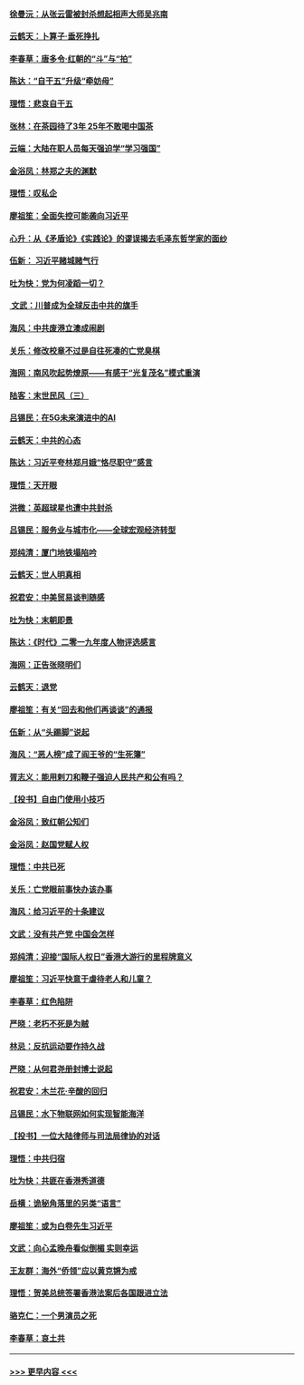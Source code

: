 #### [徐曼沅：从张云雷被封杀想起相声大师吴兆南](../pages/nsc993/n11741816.md?t=12241322) 
#### [云鹤天：卜算子‧垂死挣扎](../pages/nsc993/n11739956.md?t=12241322) 
#### [李春草：唐多令‧红朝的“斗”与“拍”](../pages/nsc993/n11739830.md?t=12241322) 
#### [陈达：“自干五”升级“牵妨母”](../pages/nsc993/n11739724.md?t=12241322) 
#### [理悟：悲哀自干五](../pages/nsc993/n11739547.md?t=12241322) 
#### [张林：在茶园待了3年 25年不敢喝中国茶](../pages/nsc993/n11739240.md?t=12241322) 
#### [云端：大陆在职人员每天强迫学“学习强国”](../pages/nsc993/n11738735.md?t=12241322) 
#### [金浴凤：林郑之夫的渊默](../pages/nsc993/n11737735.md?t=12241322) 
#### [理悟：叹私企](../pages/nsc993/n11737715.md?t=12241322) 
#### [廖祖笙：全面失控可能袭向习近平](../pages/nsc993/n11737704.md?t=12241322) 
#### [心升：从《矛盾论》《实践论》的谬误揭去毛泽东哲学家的面纱](../pages/nsc993/n11736962.md?t=12241322) 
#### [伍新： 习近平赌城赌气行](../pages/nsc993/n11736929.md?t=12241322) 
#### [吐为快：党为何凌蹈一切？](../pages/nsc993/n11736915.md?t=12241322) 
#### [ 文武：川普成为全球反击中共的旗手](../pages/nsc993/n11736882.md?t=12241322) 
#### [海风：中共废港立澳成闹剧](../pages/nsc993/n11735857.md?t=12241322) 
#### [关乐：修改校章不过是自往死凑的亡党臭棋](../pages/nsc993/n11735097.md?t=12241322) 
#### [海网：南风吹起势燎原——有感于“光复茂名”模式重演](../pages/nsc993/n11732308.md?t=12241322) 
#### [陆客：末世民风（三）](../pages/nsc993/n11732211.md?t=12241322) 
#### [吕锡民：在5G未来演进中的AI](../pages/nsc993/n11730010.md?t=12241322) 
#### [云鹤天：中共的心态](../pages/nsc993/n11729906.md?t=12241322) 
#### [陈达：习近平夸林郑月娥“恪尽职守”感言](../pages/nsc993/n11729881.md?t=12241322) 
#### [理悟：天开眼](../pages/nsc993/n11729699.md?t=12241322) 
#### [洪微：英超球星也遭中共封杀](../pages/nsc993/n11727243.md?t=12241322) 
#### [吕锡民：服务业与城市化——全球宏观经济转型](../pages/nsc993/n11725845.md?t=12241322) 
#### [郑纯清：厦门地铁塌陷吟](../pages/nsc993/n11725813.md?t=12241322) 
#### [云鹤天：世人明真相](../pages/nsc993/n11725621.md?t=12241322) 
#### [祝君安：中美贸易谈判随感](../pages/nsc993/n11725609.md?t=12241322) 
#### [吐为快：末朝即景](../pages/nsc993/n11723365.md?t=12241322) 
#### [陈达：《时代》二零一九年度人物评选感言](../pages/nsc993/n11723337.md?t=12241322) 
#### [海网：正告张晓明们](../pages/nsc993/n11723228.md?t=12241322) 
#### [云鹤天：退党](../pages/nsc993/n11723056.md?t=12241322) 
#### [廖祖笙：有关“回去和他们再谈谈”的通报](../pages/nsc993/n11722442.md?t=12241322) 
#### [伍新：从“头踢脚”说起](../pages/nsc993/n11722429.md?t=12241322) 
#### [海风：“恶人榜”成了阎王爷的“生死簿”](../pages/nsc993/n11722272.md?t=12241322) 
#### [胥志义：能用剌刀和鞭子强迫人民共产和公有吗？](../pages/nsc993/n11720569.md?t=12241322) 
#### [【投书】自由门使用小技巧](../pages/nsc993/n11720180.md?t=12241322) 
#### [金浴凤：致红朝公知们](../pages/nsc993/n11720563.md?t=12241322) 
#### [金浴凤：赵国党赋人权](../pages/nsc993/n11720533.md?t=12241322) 
#### [理悟：中共已死](../pages/nsc993/n11720233.md?t=12241322) 
#### [关乐：亡党眼前事快办该办事](../pages/nsc993/n11719160.md?t=12241322) 
#### [海风：给习近平的十条建议](../pages/nsc993/n11717616.md?t=12241322) 
#### [文武：没有共产党 中国会怎样](../pages/nsc993/n11717584.md?t=12241322) 
#### [郑纯清：迎接“国际人权日”香港大游行的里程牌意义](../pages/nsc993/n11717417.md?t=12241322) 
#### [廖祖笙：习近平快意于虐待老人和儿童？](../pages/nsc993/n11715313.md?t=12241322) 
#### [李春草：红色陷阱](../pages/nsc993/n11715029.md?t=12241322) 
#### [严晓：老朽不死是为贼](../pages/nsc993/n11712910.md?t=12241322) 
#### [林忌：反抗运动要作持久战](../pages/nsc993/n11712623.md?t=12241322) 
#### [严晓：从何君尧册封博士说起](../pages/nsc993/n11712465.md?t=12241322) 
#### [祝君安：木兰花·辛酸的回归](../pages/nsc993/n11712381.md?t=12241322) 
#### [吕锡民：水下物联网如何实现智能海洋](../pages/nsc993/n11711158.md?t=12241322) 
#### [【投书】一位大陆律师与司法局律协的对话](../pages/nsc993/n11709675.md?t=12241322) 
#### [理悟：中共归宿](../pages/nsc993/n11710059.md?t=12241322) 
#### [吐为快：共匪在香港秀道德](../pages/nsc993/n11709979.md?t=12241322) 
#### [岳横：诡秘角落里的另类“语言”](../pages/nsc993/n11709792.md?t=12241322) 
#### [廖祖笙：或为白卷先生习近平](../pages/nsc993/n11708330.md?t=12241322) 
#### [文武：向心孟晚舟看似倒楣 实则幸运](../pages/nsc993/n11708236.md?t=12241322) 
#### [王友群：海外“侨领”应以黄克锵为戒](../pages/nsc993/n11706176.md?t=12241322) 
#### [理悟：贺美总统签署香港法案后各国跟进立法](../pages/nsc993/n11706853.md?t=12241322) 
#### [骆克仁：一个男演员之死](../pages/nsc993/n11706677.md?t=12241322) 
#### [李春草：哀土共](../pages/nsc993/n11706255.md?t=12241322) 

----
#### [ >>> 更早内容 <<< ](../indexes/nsc993-earlier.md)
